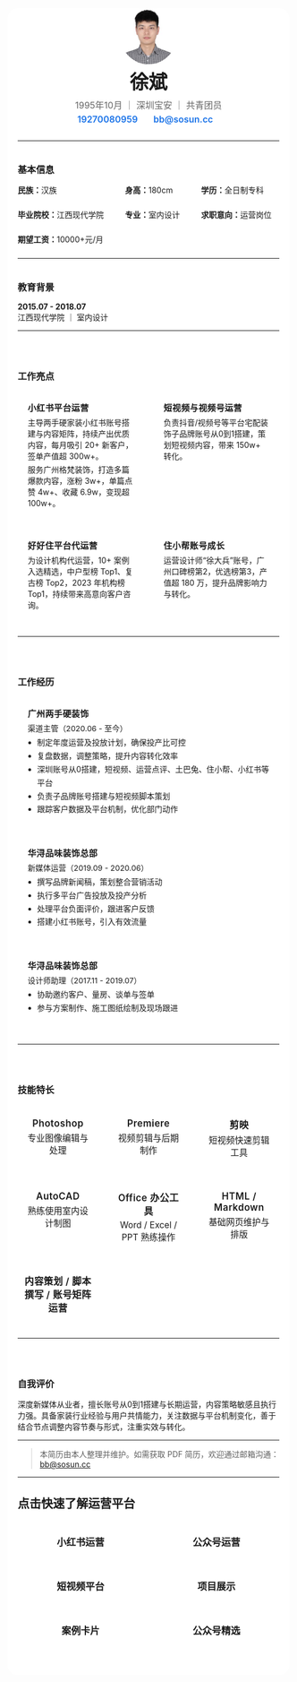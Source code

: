 <link rel="stylesheet" href="https://cdn.jsdelivr.net/npm/@tabler/icons-webfont@2.47.0/tabler-icons.min.css">


<style scoped>
  .profile-header {
    margin-bottom: 24px;
    text-align: center;
    padding: 0 8px;
  }
  .profile-header-img {
    border-radius: 50%;
    display: block;
    margin: 0 auto 12px;
    width: 100px;
    max-width: 28vw;
    min-width: 64px;
  }
  .profile-header h1 {
    margin: 0 0 8px;
    font-size: 2.1rem;
    line-height: 1.2;
  }
  .profile-header .profile-meta {
    margin: 0 0 4px;
    color: #666;
    font-size: 1rem;
  }
  .profile-header .profile-contact {
    margin: 0;
    font-size: 15px;
    color: #444;
    display: flex;
    align-items: center;
    justify-content: center;
    gap: 8px;
    flex-wrap: wrap;
  }
  .profile-header .profile-contact span {
    display: flex;
    align-items: center;
    margin-right: 16px;
    margin-bottom: 4px;
  }
  .profile-header .profile-contact a {
    color: #1a73e8;
    text-decoration: none;
    font-weight: 600;
    font-size: 16px;
    word-break: break-all;
  }
  @media (max-width: 600px) {
    .profile-header {
      padding: 0 2vw;
    }
    .profile-header h1 {
      font-size: 1.4rem;
    }
    .profile-header .profile-meta {
      font-size: 0.98rem;
    }
    .profile-header .profile-contact {
      font-size: 13.5px;
      gap: 4px;
    }
    .profile-header .profile-contact a {
      font-size: 14px;
    }
    .profile-header-img {
      width: 72px;
      min-width: 48px;
    }
  }
  h3 {
    margin-bottom: 15px !important;
    margin-top: 38px !important;
  }
  .main-content-wrap {
    max-width: 820px;
    margin: 0 auto 0 auto;
    padding: 0 18px 32px 18px;
    background: var(--vp-c-bg, #fff);
    border-radius: 18px;
    box-shadow: none;
    transition: background 0.2s;
  }
  @media (max-width: 900px) {
    .main-content-wrap {
      max-width: 100vw;
      border-radius: 0;
      box-shadow: none;
      padding: 0 4vw 24px 4vw;
    }
  }
  .skills-grid {
    display: grid;
    grid-template-columns: repeat(3, minmax(140px, 1fr));
    gap: 18px;
    margin-bottom: 24px;
    margin-top: 2px;
  }
  .skill-card {
    background: var(--vp-c-bg, #fff);
    border: 1.2px solid var(--vp-c-divider);
    border-radius: 12px;
    padding: 18px 12px 14px 12px;
    text-align: center;
    box-shadow: none;
    transition: border 0.18s, background 0.18s, color 0.18s;
    font-size: 15.5px;
    color: var(--vp-c-text-1);
    display: flex;
    flex-direction: column;
    align-items: center;
    min-height: 80px;
  }
  .skill-card strong {
    font-size: 1.08em;
    color: var(--vp-c-text-1);
    margin-bottom: 4px;
    display: block;
    letter-spacing: 0.5px;
    font-weight: 600;
  }
  .skill-card i {
    font-size: 22px;
    margin-bottom: 6px;
    color: var(--vp-c-text-1);
    opacity: 0.82;
  }
  /* 统一卡片悬停/聚焦效果（无背景变浅） */
  .work-highlight-card:hover, .work-highlight-card:focus,
  .work-exp-card:hover, .work-exp-card:focus,
  .skill-card:hover, .skill-card:focus {
    border-color: var(--vp-c-text-1);
    color: var(--vp-c-text-1);
    box-shadow: 0 2px 12px 0 rgba(30,41,59,0.08);
    transform: translateY(-2px) scale(1.03);
  }
  @media (max-width: 700px) {
    .skills-grid {
      grid-template-columns: 1fr 1fr;
      gap: 10px;
    }
    .skill-card {
      font-size: 14.5px;
      padding: 13px 6px 10px 6px;
      min-height: 60px;
    }
    .main-content-wrap, .work-highlight-card, .work-exp-card, .skill-card, .nav-outline-link {
      font-variant-numeric: tabular-nums;
    }
    .main-content-wrap strong, .main-content-wrap p, .main-content-wrap li, .main-content-wrap div,
    .work-highlight-card strong, .work-highlight-card p, .work-highlight-card li, .work-highlight-card div,
    .work-exp-card strong, .work-exp_card p, .work-exp-card li, .work-exp-card div,
    .skill-card strong, .skill-card p, .skill-card li, .skill-card div,
    .nav-outline-link {
      font-weight: 600;
    }
  }
</style>
<div class="main-content-wrap">
<div class="profile-header">
  <img src="/img/xb.png" alt="头像" class="profile-header-img" />
  <h1>徐斌</h1>
  <p class="profile-meta">1995年10月 ｜ 深圳宝安 ｜ 共青团员</p>
  <p class="profile-contact">
    <span>
      <i class="ti ti-phone" style="font-size: 16px; color: #1a73e8; margin-right: 4px;"></i>
      <a href="tel:19270080959">19270080959</a>
    </span>
    <span>
      <i class="ti ti-mail" style="font-size: 16px; color: #1a73e8; margin-right: 4px;"></i>
      <a href="mailto:bb@sosun.cc">bb@sosun.cc</a>
    </span>
  </p>
</div>

---

### 基本信息

<div style="display: grid; grid-template-columns: repeat(3, auto); gap: 24px; align-items: center; margin-bottom: 24px;">
  <div><strong>民族：</strong>汉族</div>
  <div><strong>身高：</strong>180cm</div>
  <div><strong>学历：</strong>全日制专科</div>
  <div><strong>毕业院校：</strong>江西现代学院</div>
  <div><strong>专业：</strong>室内设计</div>
  <div><strong>求职意向：</strong>运营岗位</div>
  <div><strong>期望工资：</strong>10000+元/月</div>
</div>

---

### 教育背景

**2015.07 - 2018.07**  
江西现代学院 ｜ 室内设计

---


<div class="section-title-spacer"></div>

### 工作亮点



<style scoped>
  .work-highlights-cards {
    display: grid;
    grid-template-columns: repeat(2, 1fr);
    gap: 18px;
    margin-bottom: 28px;
  }
  .work-highlight-card {
    background: var(--vp-c-bg, #fff);
    border: 1.2px solid var(--vp-c-divider);
    border-radius: 14px;
    box-shadow: none;
    padding: 18px 18px 14px 18px;
    display: flex;
    flex-direction: column;
    min-height: 110px;
    transition: border 0.18s, background 0.18s, color 0.18s;
    color: var(--vp-c-text-1);
    position: relative;
  }
  .work-highlight-card strong {
    font-size: 1.08em;
    font-weight: 600;
    margin-bottom: 6px;
    color: var(--vp-c-text-1);
    letter-spacing: 0.5px;
    display: block;
  }
  .work-highlight-card p {
    margin: 0 0 4px 0;
    font-size: 1em;
    color: var(--vp-c-text-2);
  }
  @media (max-width: 700px) {
    .work-highlights-cards {
      grid-template-columns: 1fr;
      gap: 10px;
      margin-bottom: 18px;
    }
    .work-highlight-card {
      font-size: 14.5px;
      padding: 13px 10px 10px 10px;
      min-height: 80px;
    }
  }
</style>
<div class="work-highlights-cards">
  <div class="work-highlight-card">
    <strong>小红书平台运营</strong>
    <p>主导两手硬家装小红书账号搭建与内容矩阵，持续产出优质内容，每月吸引 20+ 新客户，签单产值超 300w+。</p>
    <p>服务广州格梵装饰，打造多篇爆款内容，涨粉 3w+，单篇点赞 4w+、收藏 6.9w，变现超 100w+。</p>
  </div>
  <div class="work-highlight-card">
    <strong>短视频与视频号运营</strong>
    <p>负责抖音/视频号等平台宅配装饰子品牌账号从0到1搭建，策划短视频内容，带来 150w+ 转化。</p>
  </div>
  <div class="work-highlight-card">
    <strong>好好住平台代运营</strong>
    <p>为设计机构代运营，10+ 案例入选精选，中户型榜 Top1、复古榜 Top2，2023 年机构榜 Top1，持续带来高意向客户咨询。</p>
  </div>
  <div class="work-highlight-card">
    <strong>住小帮账号成长</strong>
    <p>运营设计师“徐大兵”账号，广州口碑榜第2，优选榜第3，产值超 180 万，提升品牌影响力与转化。</p>
  </div>
</div>

---

<div class="section-title-spacer"></div>

### 工作经历


<style scoped>
  .work-exp-cards {
    display: grid;
    grid-template-columns: repeat(auto-fit, minmax(320px, 1fr));
    gap: 18px;
    margin-bottom: 28px;
  }
  .work-exp-card {
    background: var(--vp-c-bg, #fff);
    border: 1.2px solid var(--vp-c-divider);
    border-radius: 14px;
    box-shadow: none;
    padding: 18px 18px 14px 18px;
    min-height: 110px;
    transition: border 0.18s, background 0.18s, color 0.18s, box-shadow 0.18s, transform 0.12s;
    color: var(--vp-c-text-1);
    position: relative;
    display: flex;
    flex-direction: column;
  }
  .work-exp-card strong {
    font-size: 1.08em;
    font-weight: 600;
    margin-bottom: 6px;
    color: var(--vp-c-text-1);
    letter-spacing: 0.5px;
    display: block;
  }
  .work-exp-card .exp-role {
    color: var(--vp-c-text-2);
    font-size: 0.98em;
    margin-bottom: 4px;
  }
  .work-exp-card ul {
    margin: 0 0 4px 1.2em;
    padding: 0;
    font-size: 1em;
    line-height: 1.7;
    color: var(--vp-c-text-2);
  }

  .nav-outline-link {
    padding: 18px 0;
    border-radius: 14px;
    color: var(--vp-c-text-1);
    text-decoration: none;
    font-weight: 600;
    font-size: 17px;
    border: 1.2px solid var(--vp-c-divider);
    background: var(--vp-c-bg);
    transition: border 0.18s, background 0.18s, color 0.18s, box-shadow 0.18s, transform 0.12s;
    display: flex;
    align-items: center;
    justify-content: center;
    margin-bottom: 0;
    box-shadow: none;
  }
  @media (max-width: 900px) {
    .work-exp-cards {
      gap: 10px;
    }
    .work-exp-card {
      font-size: 14.5px;
      padding: 13px 10px 10px 10px;
      min-height: 80px;
    }
  }
</style>
<div class="work-exp-cards">
  <div class="work-exp-card">
    <strong>广州两手硬装饰</strong>
    <div class="exp-role">渠道主管（2020.06 - 至今）</div>
    <ul>
      <li>制定年度运营及投放计划，确保投产比可控</li>
      <li>复盘数据，调整策略，提升内容转化效率</li>
      <li>深圳账号从0搭建，短视频、运营点评、土巴兔、住小帮、小红书等平台</li>
      <li>负责子品牌账号搭建与短视频脚本策划</li>
      <li>跟踪客户数据及平台机制，优化部门动作</li>
    </ul>
  </div>
  <div class="work-exp-card">
    <strong>华浔品味装饰总部</strong>
    <div class="exp-role">新媒体运营（2019.09 - 2020.06）</div>
    <ul>
      <li>撰写品牌新闻稿，策划整合营销活动</li>
      <li>执行多平台广告投放及投产分析</li>
      <li>处理平台负面评价，跟进客户反馈</li>
      <li>搭建小红书账号，引入有效流量</li>
    </ul>
  </div>
  <div class="work-exp-card">
    <strong>华浔品味装饰总部</strong>
    <div class="exp-role">设计师助理（2017.11 - 2019.07）</div>
    <ul>
      <li>协助邀约客户、量房、谈单与签单</li>
      <li>参与方案制作、施工图纸绘制及现场跟进</li>
    </ul>
  </div>
</div>



---

<div class="section-title-spacer"></div>

### 技能特长

<div class="skills-grid">
  <div class="skill-card"><i class="ti ti-photo" aria-hidden="true"></i><strong>Photoshop</strong>专业图像编辑与处理</div>
  <div class="skill-card"><i class="ti ti-video" aria-hidden="true"></i><strong>Premiere</strong>视频剪辑与后期制作</div>
  <div class="skill-card"><i class="ti ti-scissors" aria-hidden="true"></i><strong>剪映</strong>短视频快速剪辑工具</div>
  <div class="skill-card"><i class="ti ti-ruler-measure" aria-hidden="true"></i><strong>AutoCAD</strong>熟练使用室内设计制图</div>
  <div class="skill-card"><i class="ti ti-file-text" aria-hidden="true"></i><strong>Office 办公工具</strong>Word / Excel / PPT 熟练操作</div>
  <div class="skill-card"><i class="ti ti-code" aria-hidden="true"></i><strong>HTML / Markdown</strong>基础网页维护与排版</div>
  <div class="skill-card"><i class="ti ti-bulb" aria-hidden="true"></i><strong>内容策划 / 脚本撰写 / 账号矩阵运营</strong></div>
</div>


---


<div class="section-title-spacer"></div>

### 自我评价

深度新媒体从业者，擅长账号从0到1搭建与长期运营，内容策略敏感且执行力强。具备家装行业经验与用户共情能力，关注数据与平台机制变化，善于结合节点调整内容节奏与形式，注重实效与转化。

---

> 本简历由本人整理并维护。如需获取 PDF 简历，欢迎通过邮箱沟通：<a href="mailto:bb@sosun.cc">bb@sosun.cc</a>

---

## 点击快速了解运营平台

<style scoped>
  .section-title-spacer {
    height: 16px;
  }
.nav-outline {
  display: grid;
  grid-template-columns: repeat(auto-fit, minmax(180px, 1fr));
  gap: 18px;
  margin-top: 24px;
  justify-content: center;
  margin-bottom: 18px;
}
.nav-outline-link {
  padding: 18px 0;
   border-radius: 14px;
  color: var(--vp-c-text-1);
  text-decoration: none;
  font-weight: 600;
  font-size: 17px;
  border: 1.2px solid var(--vp-c-divider);
  background: var(--vp-c-bg);
  transition: border 0.18s, background 0.18s, color 0.18s, box-shadow 0.18s, transform 0.12s;
  display: flex;
  align-items: center;
  justify-content: center;
  margin-bottom: 0;
  box-shadow: none;
}
.nav-outline-link:hover, .nav-outline-link:focus {
  border-color: var(--vp-c-text-1);
  color: var(--vp-c-text-1);
  box-shadow: 0 2px 12px 0 rgba(30,41,59,0.08);
  transform: translateY(-2px) scale(1.03);
}
</style>

<div class="nav-outline">
  <a href="/brooke/01" class="nav-outline-link">小红书运营</a>
  <a href="/brooke/02" class="nav-outline-link">公众号运营</a>
  <a href="/brooke/03" class="nav-outline-link">短视频平台</a>
  <a href="/brooke/04" class="nav-outline-link">项目展示</a>
  <a href="/brooke/05" class="nav-outline-link">案例卡片</a>
  <a href="/brooke/06" class="nav-outline-link">公众号精选</a>
</div>
</div>
